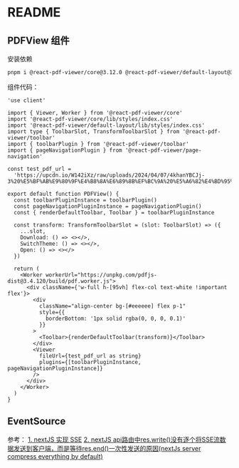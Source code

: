 # README

## PDFView 组件

安装依赖
```bash
pnpm i @react-pdf-viewer/core@3.12.0 @react-pdf-viewer/default-layout@3.12.0 @react-pdf-viewer/page-navigation@3.12.0 @react-pdf-viewer/toolbar@3.12.0 pdfjs-dist@3.4.120
```

组件代码：
```tsx
'use client'

import { Viewer, Worker } from '@react-pdf-viewer/core'
import '@react-pdf-viewer/core/lib/styles/index.css'
import '@react-pdf-viewer/default-layout/lib/styles/index.css'
import type { ToolbarSlot, TransformToolbarSlot } from '@react-pdf-viewer/toolbar'
import { toolbarPlugin } from '@react-pdf-viewer/toolbar'
import { pageNavigationPlugin } from '@react-pdf-viewer/page-navigation'

const test_pdf_url =
  'https://upcdn.io/W142iXz/raw/uploads/2024/04/07/4khanYBCJj-3%20%E5%BF%AB%E9%80%9F%E4%B8%8A%E6%89%8B%EF%BC%9A%20%E5%A6%82%E4%BD%95%E7%94%A8%20Vite%20%E4%BB%8E%E9%9B%B6%E6%90%AD%E5%BB%BA%E5%89%8D%E7%AB%AF%E9%A1%B9%E7%9B%AE%EF%BC%9F.pdf'

export default function PDFView() {
  const toolbarPluginInstance = toolbarPlugin()
  const pageNavigationPluginInstance = pageNavigationPlugin()
  const { renderDefaultToolbar, Toolbar } = toolbarPluginInstance

  const transform: TransformToolbarSlot = (slot: ToolbarSlot) => ({
    ...slot,
    Download: () => <></>,
    SwitchTheme: () => <></>,
    Open: () => <></>
  })

  return (
    <Worker workerUrl="https://unpkg.com/pdfjs-dist@3.4.120/build/pdf.worker.js">
      <div className={'w-full h-[95vh] flex-col text-white !important flex'}>
        <div
          className="align-center bg-[#eeeeee] flex p-1"
          style={{
            borderBottom: '1px solid rgba(0, 0, 0, 0.1)'
          }}
        >
          <Toolbar>{renderDefaultToolbar(transform)}</Toolbar>
        </div>
        <Viewer
          fileUrl={test_pdf_url as string}
          plugins={[toolbarPluginInstance, pageNavigationPluginInstance]}
        />
      </div>
    </Worker>
  )
}

```


## EventSource

参考：
[1. nextJS 实现 SSE](https://zhuanlan.zhihu.com/p/617792931)
[2. nextJS api路由中res.write()没有逐个将SSE流数据发送到客户端，而是等待res.end()一次性发送的原因(nextJs server compress everything by default)](https://stackoverflow.com/questions/74408942/how-to-forward-server-sent-events-in-nextjs-api)